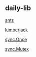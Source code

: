 ## daily-lib

[ants](https://aj002th.github.io/ants)

[lumberjack](https://aj002th.github.io/lumberjack)

[sync.Once](https://aj002th.github.io/sync-once)

[sync.Mutex](https://aj002th.github.io/sync-mutex)